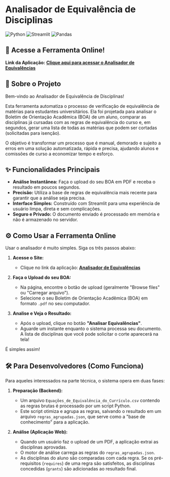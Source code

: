 # Analisador de Equivalência de Disciplinas

![Python](https://img.shields.io/badge/Python-3.9%2B-blue?style=for-the-badge&logo=python)
![Streamlit](https://img.shields.io/badge/Streamlit-1.25%2B-red?style=for-the-badge&logo=streamlit)
![Pandas](https://img.shields.io/badge/Pandas-2.0%2B-purple?style=for-the-badge&logo=pandas)

## 🚀 Acesse a Ferramenta Online!

**Link da Aplicação:** **[Clique aqui para acessar o Analisador de Equivalências](https://URL_DA_SUA_APLICACAO_AQUI)**

## 🎯 Sobre o Projeto

Bem-vindo ao Analisador de Equivalência de Disciplinas!

Esta ferramenta automatiza o processo de verificação de equivalência de matérias para estudantes universitários. Ela foi projetada para analisar o Boletim de Orientação Acadêmica (BOA) de um aluno, comparar as disciplinas já cursadas com as regras de equivalência do curso e, em segundos, gerar uma lista de todas as matérias que podem ser cortadas (solicitadas para isenção).

O objetivo é transformar um processo que é manual, demorado e sujeito a erros em uma solução automatizada, rápida e precisa, ajudando alunos e comissões de curso a economizar tempo e esforço.

## ✨ Funcionalidades Principais

-   **Análise Instantânea:** Faça o upload do seu BOA em PDF e receba o resultado em poucos segundos.
-   **Precisão:** Utiliza a base de regras de equivalência mais recente para garantir que a análise seja precisa.
-   **Interface Simples:** Construído com Streamlit para uma experiência de usuário limpa, direta e sem complicações.
-   **Seguro e Privado:** O documento enviado é processado em memória e não é armazenado no servidor.

## ⚙️ Como Usar a Ferramenta Online

Usar o analisador é muito simples. Siga os três passos abaixo:

1.  **Acesse o Site:**
    -   Clique no link da aplicação: **[Analisador de Equivalências](https://URL_DA_SUA_APLICACAO_AQUI)**

2.  **Faça o Upload do seu BOA:**
    -   Na página, encontre o botão de upload (geralmente "Browse files" ou "Carregar arquivo").
    -   Selecione o seu Boletim de Orientação Acadêmica (BOA) em formato `.pdf` no seu computador.

3.  **Analise e Veja o Resultado:**
    -   Após o upload, clique no botão **"Analisar Equivalências"**.
    -   Aguarde um instante enquanto o sistema processa seu documento. A lista de disciplinas que você pode solicitar o corte aparecerá na tela!

É simples assim!

## 🛠️ Para Desenvolvedores (Como Funciona)

Para aqueles interessados na parte técnica, o sistema opera em duas fases:

1.  **Preparação (Backend):**
    -   Um arquivo `Equações_de_Equivalência_do_Currículo.csv` contendo as regras brutas é processado por um script Python.
    -   Este script otimiza e agrupa as regras, salvando o resultado em um arquivo `regras_agrupadas.json`, que serve como a "base de conhecimento" para a aplicação.

2.  **Análise (Aplicação Web):**
    -   Quando um usuário faz o upload de um PDF, a aplicação extrai as disciplinas aprovadas.
    -   O motor de análise carrega as regras do `regras_agrupadas.json`.
    -   As disciplinas do aluno são comparadas com cada regra. Se os pré-requisitos (`requires`) de uma regra são satisfeitos, as disciplinas concedidas (`grants`) são adicionadas ao resultado final.
